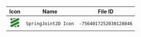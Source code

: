 | Icon | Name | File ID |
| ---  | ---  | ---     |
| ![](SpringJoint2D%20Icon.png) | `SpringJoint2D Icon` | `-7564017252030128846` |
